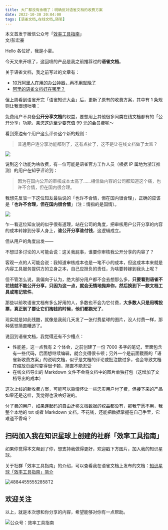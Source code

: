 ```yaml
---
title: 大厂都没有余粮了：明确反对语雀文档的收费方案         
date: 2022-10-30 20:04:00               
tags: [语雀文档,在线文档,随笔]                                                                               
---
```


本文首发于微信公众号「[效率工具指南](https://mp.weixin.qq.com/s/LBfq8rPDfzEp4wlOpybUjA)」       
文/彭宏豪      

Hello 各位好，我是小豪。   

今天又来开喷了，这回喷的产品是我之前推荐过的**语雀文档**。    

关于语雀文档，我之前写过的文章有：   


* [10万阿里人在用的办公神器，再不用就晚了](https://mp.weixin.qq.com/s?__biz=MzAxMjY0NTY5OA==&mid=2649882091&idx=1&sn=3fcdadbdd565b7b73581a43facf14d6d&chksm=83abf9c6b4dc70d0eb0848aab841ffea91faedbe8576c9dc9a16459c05ddffbde0f9c8403065&token=1680651249&lang=zh_CN#rd)    
* [阿里的语雀文档好在哪里？](https://mp.weixin.qq.com/s?__biz=MzAxMjY0NTY5OA==&mid=2649900305&idx=1&sn=b9f95664c2efa48538a8e24f53e271b5&chksm=83a8413cb4dfc82a00229c4d0649d8e25e56bd431d7d7ead72f3dd120590df9af327c2fb71dd&token=1680651249&lang=zh_CN#rd)  

但上周看到语雀开完「语雀知识大会」后，更新了原有的收费方案，其中有 1 条规则让我很想吐嘈：   

免费用户不具备**公开分享文档**的权益，要想用上其他很多同类在线文档都有的「公开分享」功能，亲您这边至少要充值 99 元的会员费呢～       

看到旁边有个用户这么评价这个新的规则：  

> 普通用户连分享功能都割了，这有点扯了，这不是让在线文档做了太监？      

![](https://img.penghh.fun/2022/10/30/16671277492738.jpg)

说到这个功能为啥收费，有一位可能是语雀官方工作人员（根据 IP 属地为浙江推测）的用户在知乎评论到：   

> 因为在国内公开的审核成本太高了……相信做内容的公司都知道这个痛，也许不合情，但在国内很合理。   

我想先反驳一下这位知友最后说的「也许不合情，但在国内很合理」，正确的应该是「**也许不合理，但在国内很合情**」（注：情指的是国情）。              

![](https://img.penghh.fun/2022/10/30/16671285885758.jpg)

乍一看这位知友说的似乎很有道理，站在公司的角度，把审核用户公开分享的内容的成本转嫁到分享人身上，**谁公开分享谁付钱**，这逻辑成立。         

但从用户的角度出发——

不想过多讨论的人可能会说：这关我屁事，谁要你审核我公开分享的内容了？        

客观一点的人可能会说：我知道审核成本也是一笔不小的成本，但这成本本来就是内容工具服务提供方的立身之本，自己应担负的责任，为啥要转嫁到我头上呢？    


但不管怎么说，我偏向于认为，绝大部分用户都不会去想那么多，**只要看到语雀不花钱就不能公开分享，只因为这一点，就会无情地抛弃你，然后换到下一款文档工具或笔记软件**。        

那些以前吹语雀文档有多么好用的人，多数也不会为它付费，**大多数人只是用嘴投票，真正到了要让它们掏钱的时候，他们都跑光了**。     

现实就是如此残酷，就像是我前几天发了一张付费星球的图片，没人付费一样，那种感觉简直糟透了。    


说回到语雀文档，我觉得还有不少槽点：  

* 性能差，这一点我有 2 个体会，之前创建了一份 7000 多字的笔记，里面包含有一些代码，后面想继续编辑，就会变得很卡顿；另外一个是前面截图的「语雀新收费方案」的说明文档，似乎是文档的评论或批注数过多，也会导致文档在缩放页面时变得很卡顿，简直不能忍受         
* 在线文档导出的 Markdown 文件不会将文档中的图片单独打包（这增加了文档导出的成本）          

这次上线的新收费方案，可能可以靠情怀让一些忠实用户付了费，但接下来的产品如果还是这样，我觉得也没啥好说的。      

付了费的用户，如果连起码的自由迁移文档数据的权益都没有，那我宁愿不用，我整个本地的 txt 或者 Markdown 文档，不花钱，还能把数据掌握在自己手里，它难道不香吗？    

## 扫码加入我在知识星球上创建的社群「效率工具指南」  

如果你觉得本文帮到了你，想支持我做得更好，欢迎戳下方图片，加入我的知识星球。     

关于社群「效率工具指南」的介绍，可以查看我在语雀文档上发布的文档：[知识星球「效率工具指南」简介](https://www.yuque.com/penghonghao/af0aai/glwrg2dl0dqlegi6?singleDoc#)    

![48844555552858T2](https://img.penghh.fun/2023/03/25/48844555552858t2.JPG)   


## 欢迎关注     

以上，就是本次想和你分享的内容，希望能够对你有一点帮助。     

![公众号：效率工具指南](https://img.penghh.fun/2021/05/28/gong-zhong-hao-wei-bu-er-wei-ma-dailogo.png)      












